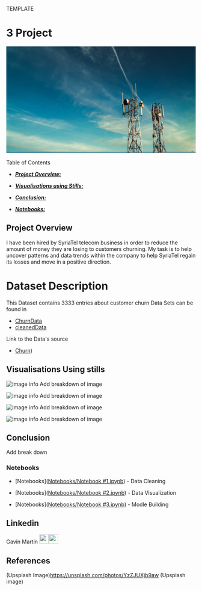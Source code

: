 TEMPLATE
# 3 Project
![image info](Images/Celltower.jpg)

Table of Contents

* [***Project Overview:***](#project-overview)

* [***Visualisations using Stills:***](#visualisations-using-stills) 

* [***Conclusion:***](#conclusion)

* [***Notebooks:***](#notebooks)


## Project Overview
I have been hired by SyriaTel telecom business in order to reduce the amount of money they are losing to customers churning.
My task is to help uncover patterns and data trends within the company to help SyriaTel regain its losses and move in a positive direction.

# Dataset Description
This Dataset contains 3333 entries about customer churn
Data Sets can be found in 
* [ChurnData](Data/churn.csv) 
* [cleanedData](Data/clean_churn.csv)

Link to the Data's source
* [Churn](https://www.kaggle.com/datasets/becksddf/churn-in-telecoms-dataset))


## Visualisations Using stills

![image info](Images/.png)
Add breakdown of image 

![image info](Images/.png)
Add breakdown of image 


![image info](Images/.png)
Add breakdown of image 

![image info](Images/.png)
Add breakdown of image 

## Conclusion
Add break down 

### Notebooks
* [Notebooks]([Notebooks/Notebook #1.ipynb](https://github.com/GitHbGav/3-project/blob/main/Notebooks/Notebook%20%231.ipynb))  - Data Cleaning

* [Notebooks]([Notebooks/Notebook #2.ipynb](https://github.com/GitHbGav/3-project/blob/main/Notebooks/Notebook%20%232.ipynb))  - Data Visualization 

* [Notebooks]([Notebooks/Notebook #3.ipynb](https://github.com/GitHbGav/3-project/blob/main/Notebooks/Notebook%20%233.ipynb)) - Modle Building 


  


## Linkedin
Gavin Martin <a href = "https://github.com/GitHbGav"><img src='https://cdn.pixabay.com/photo/2022/01/30/13/33/github-6980894_1280.png' width = '25' height='25'></a><a href="https://www.linkedin.com/in/gavin-martin-/"><img src='https://upload.wikimedia.org/wikipedia/commons/8/81/LinkedIn_icon.svg' width = '25' height='25'></a>  


## References
(Upsplash Image)https://unsplash.com/photos/YzZJUXjb9aw
(Upsplash image)
